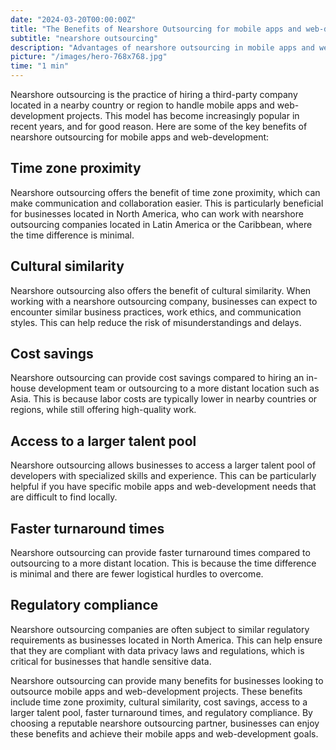 ```yaml
---
date: "2024-03-20T00:00:00Z"
title: "The Benefits of Nearshore Outsourcing for mobile apps and web-development"
subtitle: "nearshore outsourcing"
description: "Advantages of nearshore outsourcing in mobile apps and web-development."
picture: "/images/hero-768x768.jpg"
time: "1 min"
---
```

Nearshore outsourcing is the practice of hiring a third-party company located in a nearby country or region to handle mobile apps and web-development projects. This model has become increasingly popular in recent years, and for good reason. Here are some of the key benefits of nearshore outsourcing for mobile apps and web-development:

## Time zone proximity
Nearshore outsourcing offers the benefit of time zone proximity, which can make communication and collaboration easier. This is particularly beneficial for businesses located in North America, who can work with nearshore outsourcing companies located in Latin America or the Caribbean, where the time difference is minimal.

## Cultural similarity
Nearshore outsourcing also offers the benefit of cultural similarity. When working with a nearshore outsourcing company, businesses can expect to encounter similar business practices, work ethics, and communication styles. This can help reduce the risk of misunderstandings and delays.

## Cost savings
Nearshore outsourcing can provide cost savings compared to hiring an in-house development team or outsourcing to a more distant location such as Asia. This is because labor costs are typically lower in nearby countries or regions, while still offering high-quality work.

## Access to a larger talent pool
Nearshore outsourcing allows businesses to access a larger talent pool of developers with specialized skills and experience. This can be particularly helpful if you have specific mobile apps and web-development needs that are difficult to find locally.

## Faster turnaround times
Nearshore outsourcing can provide faster turnaround times compared to outsourcing to a more distant location. This is because the time difference is minimal and there are fewer logistical hurdles to overcome.

## Regulatory compliance
Nearshore outsourcing companies are often subject to similar regulatory requirements as businesses located in North America. This can help ensure that they are compliant with data privacy laws and regulations, which is critical for businesses that handle sensitive data.

Nearshore outsourcing can provide many benefits for businesses looking to outsource mobile apps and web-development projects. These benefits include time zone proximity, cultural similarity, cost savings, access to a larger talent pool, faster turnaround times, and regulatory compliance. By choosing a reputable nearshore outsourcing partner, businesses can enjoy these benefits and achieve their mobile apps and web-development goals.
